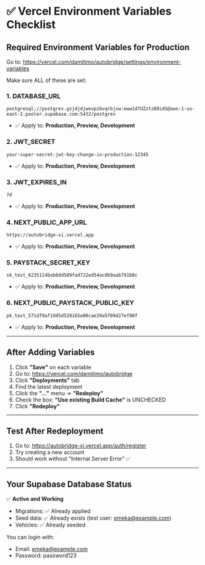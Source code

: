 # ✅ Vercel Environment Variables Checklist

## Required Environment Variables for Production

Go to: https://vercel.com/damitimo/autobridge/settings/environment-variables

Make sure ALL of these are set:

### 1. DATABASE_URL
```
postgresql://postgres.gzjdjdjwevpzbvqrbjxw:eww1d7UZztz89idS@aws-1-us-east-2.pooler.supabase.com:5432/postgres
```
- ✅ Apply to: **Production, Preview, Development**

### 2. JWT_SECRET
```
your-super-secret-jwt-key-change-in-production-12345
```
- ✅ Apply to: **Production, Preview, Development**

### 3. JWT_EXPIRES_IN
```
7d
```
- ✅ Apply to: **Production, Preview, Development**

### 4. NEXT_PUBLIC_APP_URL
```
https://autobridge-xi.vercel.app
```
- ✅ Apply to: **Production, Preview, Development**

### 5. PAYSTACK_SECRET_KEY
```
sk_test_6235114bab6dd589fad722ed54ac0b9aab791b0c
```
- ✅ Apply to: **Production, Preview, Development**

### 6. NEXT_PUBLIC_PAYSTACK_PUBLIC_KEY
```
pk_test_571df9af1045d520165e00cae39a5f09d27ef08f
```
- ✅ Apply to: **Production, Preview, Development**

---

## After Adding Variables

1. Click **"Save"** on each variable
2. Go to: https://vercel.com/damitimo/autobridge
3. Click **"Deployments"** tab
4. Find the latest deployment
5. Click the **"..."** menu → **"Redeploy"**
6. Check the box: **"Use existing Build Cache"** is UNCHECKED
7. Click **"Redeploy"**

---

## Test After Redeployment

1. Go to: https://autobridge-xi.vercel.app/auth/register
2. Try creating a new account
3. Should work without "Internal Server Error" ✅

---

## Your Supabase Database Status

✅ **Active and Working**
- Migrations: ✅ Already applied
- Seed data: ✅ Already exists (test user: emeka@example.com)
- Vehicles: ✅ Already seeded

You can login with:
- Email: emeka@example.com
- Password: password123
